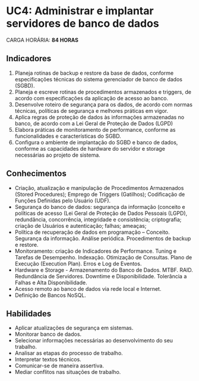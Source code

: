 # UC4: Administrar e implantar servidores de banco de dados

CARGA HORÁRIA: **84 HORAS**

## Indicadores

1. Planeja rotinas de backup e restore da base de dados, conforme especificações técnicas 
do sistema gerenciador de banco de dados (SGBD).
2. Planeja e escreve rotinas de procedimentos armazenados e triggers, de acordo com 
especificações da aplicação de acesso ao banco.
3. Desenvolve roteiro de segurança para os dados, de acordo com normas técnicas, 
políticas de segurança e melhores práticas em vigor.
4. Aplica regras de proteção de dados às informações armazenadas no banco, de acordo 
com a Lei Geral de Proteção de Dados (LGPD)
5. Elabora práticas de monitoramento de performance, conforme as funcionalidades e 
características do SGBD.
6. Configura o ambiente de implantação do SGBD e banco de dados, conforme as 
capacidades de hardware do servidor e storage necessárias ao projeto de sistema.

## Conhecimentos

- Criação, atualização e manipulação de Procedimentos Armazenados (Stored 
Procedures); Emprego de Triggers (Gatilhos); Codificação de Funções Definidas pelo 
Usuário (UDF).
- Segurança do banco de dados: segurança da informação (conceito e políticas de acesso 
(Lei Geral de Proteção de Dados Pessoais (LGPD), redundância, concorrência, integridade 
e consistência; criptografia; criação de Usuários e autenticação; falhas; ameaças; 
- Política de recuperação de dados em programação – Conceito. Segurança da informação. 
Análise periódica. Procedimentos de backup e restore.
- Monitoramento: criação de Indicadores de Performance. Tuning e Tarefas de 
Desempenho. Indexação. Otimização de Consultas. Plano de Execução (Execution Plan). 
Erros e Log de Eventos.
- Hardware e Storage - Armazenamento do Banco de Dados. MTBF. RAID. Redundância de 
Servidores. Downtime e Disponibilidade. Tolerância a Falhas e Alta Disponibilidade.
- Acesso remoto ao banco de dados via rede local e Internet.
- Definição de Bancos NoSQL.

## Habilidades

- Aplicar atualizações de segurança em sistemas.
- Monitorar banco de dados.
- Selecionar informações necessárias ao desenvolvimento do seu trabalho.
- Analisar as etapas do processo de trabalho.
- Interpretar textos técnicos.
- Comunicar-se de maneira assertiva.
- Mediar conflitos nas situações de trabalho.
